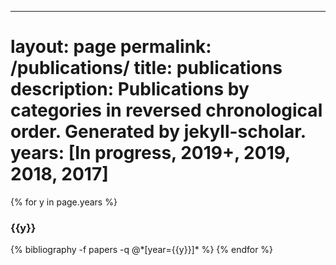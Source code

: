 ---
layout: page
permalink: /publications/
title: publications
description: Publications by categories in reversed chronological order. Generated by jekyll-scholar.
years: [In progress, 2019+, 2019, 2018, 2017]
=============================================

{% for y in page.years %}
  <h3 class="year">{{y}}</h3>
  {% bibliography -f papers -q @*[year={{y}}]* %}
{% endfor %}
